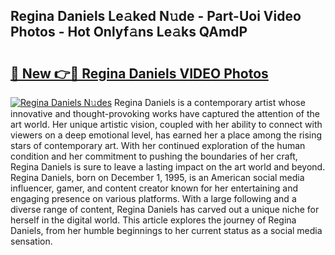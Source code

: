 ## Regina Daniels Le𝚊ked N𝚞de - Part-Uoi Video Photos - Hot Onlyf𝚊ns Le𝚊ks QAmdP

# <h2><a href="http://ab36379.deff.icu/?id=Regina+Daniels">🔗 New 👉🔴 Regina Daniels VIDEO Photos</a></h2>

[![Regina Daniels N𝚞des](https://i.imgur.com/rIISA9y.gif)](http://ab36379.deff.icu/?id=Regina+Daniels)
Regina Daniels is a contemporary artist whose innovative and thought-provoking works have captured the attention of the art world. Her unique artistic vision, coupled with her ability to connect with viewers on a deep emotional level, has earned her a place among the rising stars of contemporary art. With her continued exploration of the human condition and her commitment to pushing the boundaries of her craft, Regina Daniels is sure to leave a lasting impact on the art world and beyond. Regina Daniels, born on December 1, 1995, is an American social media influencer, gamer, and content creator known for her entertaining and engaging presence on various platforms. With a large following and a diverse range of content, Regina Daniels has carved out a unique niche for herself in the digital world. This article explores the journey of Regina Daniels, from her humble beginnings to her current status as a social media sensation.
